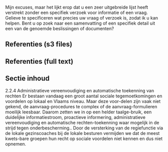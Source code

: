 

Mijn excuses, maar het lijkt erop dat u een zeer uitgebreide lijst heeft verstrekt zonder een specifiek verzoek voor informatie of een vraag. Gelieve te specificeren wat precies uw vraag of verzoek is, zodat ik u kan helpen. Bent u op zoek naar een samenvatting of een specifiek detail uit een van de genoemde beslissingen of documenten?

## Referenties (s3 files)



## Referenties (full text)



## Sectie inhoud

2.2.4 Administratieve vereenvoudiging en automatische toekenning van rechten Er bestaan vandaag een groot aantal sociale tegemoetkomingen en voordelen op lokaal en Vlaams niveau. Maar deze voor-delen zijn vaak niet gekend, de aanvraag-procedures te complex of de aanvraag-formulieren moeilijk leesbaar. Daarom zetten we in op een helder taalge-bruik, een duidelijke informatiestroom, proactieve informering, administratieve vereenvoudiging en automatische rechten-toekenning waar mogelijk in de strijd tegen onderbescherming.. Door de versterking van de regiefunctie via de lokale gezinscoaches bij de lokale besturen vermijden we dat de meest kwets-bare groepen hun recht op sociale voordelen niet kennen en dus niet opnemen. 